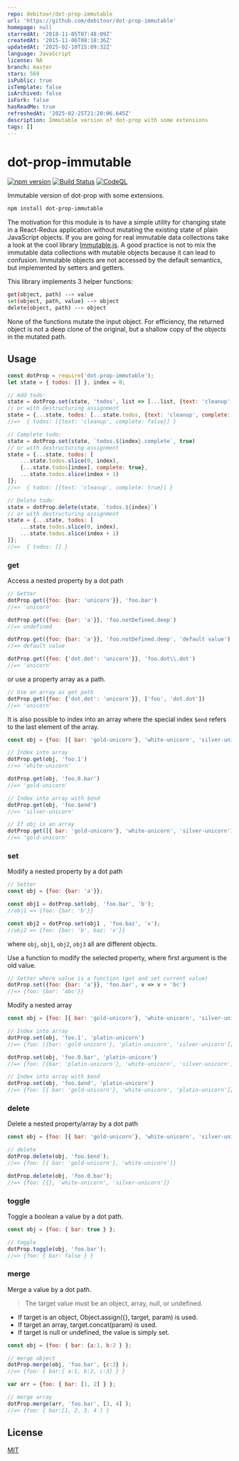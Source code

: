 ```yaml
---
repo: debitoor/dot-prop-immutable
url: 'https://github.com/debitoor/dot-prop-immutable'
homepage: null
starredAt: '2018-11-05T07:48:09Z'
createdAt: '2015-11-06T08:18:36Z'
updatedAt: '2025-02-10T15:09:32Z'
language: JavaScript
license: NA
branch: master
stars: 569
isPublic: true
isTemplate: false
isArchived: false
isFork: false
hasReadMe: true
refreshedAt: '2025-02-25T21:20:06.645Z'
description: Immutable version of dot-prop with some extensions
tags: []
---
```


# dot-prop-immutable

[![npm version](https://badge.fury.io/js/dot-prop-immutable.svg)](https://badge.fury.io/js/dot-prop-immutable) [![Build Status](https://travis-ci.com/debitoor/dot-prop-immutable.svg?branch=master)](https://travis-ci.com/debitoor/dot-prop-immutable) [![CodeQL](https://github.com/debitoor/dot-prop-immutable/actions/workflows/codeql-analysis.yml/badge.svg)](https://github.com/debitoor/dot-prop-immutable/actions/workflows/codeql-analysis.yml)

Immutable version of dot-prop with some extensions.

```bash
npm install dot-prop-immutable
```

The motivation for this module is to have a simple utility for changing state in a React-Redux application without mutating the existing state of plain JavaScript objects.
If you are going for real immutable data collections take a look at the cool library [Immutable.js](https://github.com/facebook/immutable-js).
A good practice is not to mix the immutable data collections with mutable objects because it can lead to confusion. Immutable objects are not accessed by the default semantics, but implemented by setters and getters.

This library implements 3 helper functions:

```bash
get(object, path) --> value
set(object, path, value) --> object
delete(object, path) --> object
```

None of the functions mutate the input object. For efficiency, the returned object is not a deep clone of the original, but a shallow copy of the objects in the mutated path.

## Usage

```javascript
const dotProp = require('dot-prop-immutable');
let state = { todos: [] }, index = 0;

// Add todo:
state = dotProp.set(state, 'todos', list => [...list, {text: 'cleanup', complete: false}])
// or with destructuring assignment
state = {...state, todos: [...state.todos, {text: 'cleanup', complete: false}]};
//=>  { todos: [{text: 'cleanup', complete: false}] }

// Complete todo:
state = dotProp.set(state, `todos.${index}.complete`, true)
// or with destructuring assignment
state = {...state, todos: [
	...state.todos.slice(0, index),
	{...state.todos[index], complete: true},
	...state.todos.slice(index + 1)
]};
//=>  { todos: [{text: 'cleanup', complete: true}] }

// Delete todo:
state = dotProp.delete(state, `todos.${index}`)
// or with destructuring assignment
state = {...state, todos: [
	...state.todos.slice(0, index),
	...state.todos.slice(index + 1)
]};
//=>  { todos: [] }
```
### get

Access a nested property by a dot path

```javascript
// Getter
dotProp.get({foo: {bar: 'unicorn'}}, 'foo.bar')
//=> 'unicorn'

dotProp.get({foo: {bar: 'a'}}, 'foo.notDefined.deep')
//=> undefined

dotProp.get({foo: {bar: 'a'}}, 'foo.notDefined.deep', 'default value')
//=> default value

dotProp.get({foo: {'dot.dot': 'unicorn'}}, 'foo.dot\\.dot')
//=> 'unicorn'
```


or use a property array as a path.

```javascript
// Use an array as get path
dotProp.get({foo: {'dot.dot': 'unicorn'}}, ['foo', 'dot.dot'])
//=> 'unicorn'
```


It is also possible to index into an array where the special index `$end` refers to the last element of the array.

```javascript
const obj = {foo: [{ bar: 'gold-unicorn'}, 'white-unicorn', 'silver-unicorn']};

// Index into array
dotProp.get(obj, 'foo.1')
//=> 'white-unicorn'

dotProp.get(obj, 'foo.0.bar')
//=> 'gold-unicorn'

// Index into array with $end
dotProp.get(obj, 'foo.$end')
//=> 'silver-unicorn'

// If obj is an array
dotProp.get([{ bar: 'gold-unicorn'}, 'white-unicorn', 'silver-unicorn'], '0.bar')
//=> 'gold-unicorn'

```


### set

Modify a nested property by a dot path

```javascript
// Setter
const obj = {foo: {bar: 'a'}};

const obj1 = dotProp.set(obj, 'foo.bar', 'b');
//obj1 => {foo: {bar: 'b'}}

const obj2 = dotProp.set(obj1 , 'foo.baz', 'x');
//obj2 => {foo: {bar: 'b', baz: 'x'}}
```

where `obj`, `obj1`, `obj2`, `obj3` all are different objects.



Use a function to modify the selected property, where first argument is the old value.

```javascript
// Setter where value is a function (get and set current value)
dotProp.set({foo: {bar: 'a'}}, 'foo.bar', v => v + 'bc')
//=> {foo: {bar: 'abc'}}
```


Modify a nested array

```javascript
const obj = {foo: [{ bar: 'gold-unicorn'}, 'white-unicorn', 'silver-unicorn']};

// Index into array
dotProp.set(obj, 'foo.1', 'platin-unicorn')
//=> {foo: [{bar: 'gold-unicorn'}, 'platin-unicorn', 'silver-unicorn']}

dotProp.set(obj, 'foo.0.bar', 'platin-unicorn')
//=> {foo: [{bar: 'platin-unicorn'}, 'white-unicorn', 'silver-unicorn']}

// Index into array with $end
dotProp.set(obj, 'foo.$end', 'platin-unicorn')
//=> {foo: [{ bar: 'gold-unicorn'}, 'white-unicorn', 'platin-unicorn']}

```


### delete

Delete a nested property/array by a dot path

```javascript
const obj = {foo: [{ bar: 'gold-unicorn'}, 'white-unicorn', 'silver-unicorn']};

// delete
dotProp.delete(obj, 'foo.$end');
//=> {foo: [{ bar: 'gold-unicorn'}, 'white-unicorn']}

dotProp.delete(obj, 'foo.0.bar');
//=> {foo: [{}, 'white-unicorn', 'silver-unicorn']}
```

### toggle

Toggle a boolean a value by a dot path.

```javascript
const obj = {foo: { bar: true } };

// toggle
dotProp.toggle(obj, 'foo.bar');
//=> {foo: { bar: false } }
```
### merge

Merge a value by a dot path.
> The target value must be an object, array, null, or undefined.

 * If target is an object, Object.assign({}, target, param) is used.
 * If target an array, target.concat(param) is used.
 * If target is null or undefined, the value is simply set.

```javascript
const obj = {foo: { bar: {a:1, b:2 } };

// merge object
dotProp.merge(obj, 'foo.bar', {c:3} );
//=> {foo: { bar:{ a:1, b:2, c:3} } }

var arr = {foo: { bar: [1, 2] } };

// merge array
dotProp.merge(arr, 'foo.bar', [3, 4] );
//=> {foo: { bar:[1, 2, 3, 4 ] }
```
## License

[MIT](http://opensource.org/licenses/MIT)
